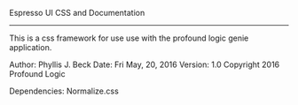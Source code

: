 
Espresso UI 
CSS and Documentation 
***********************************************************
This is a css framework for use use with the profound logic 
genie application. 

Author: Phyllis J. Beck 
Date: Fri May, 20, 2016
Version: 1.0 
Copyright 2016 Profound Logic 

Dependencies: Normalize.css 

